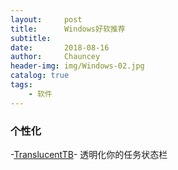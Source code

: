 ```yaml
---
layout:     post   				    
title:      Windows好软推荐 				
subtitle:    
date:       2018-08-16 				
author:     Chauncey 						
header-img: img/Windows-02.jpg	
catalog: true 						
tags:							
    - 软件
---
```

### 个性化

-[TranslucentTB](https://github.com/TranslucentTB/TranslucentTB)- 透明化你的任务状态栏
